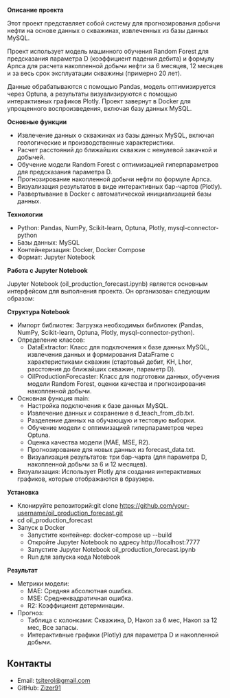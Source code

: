 **Описание проекта**

Этот проект представляет собой систему для прогнозирования добычи нефти на основе данных о скважинах, извлеченных из базы данных MySQL.

Проект использует модель машинного обучения Random Forest для предсказания параметра D (коэффициент падения дебита) и формулу Арпса для расчета накопленной добычи нефти за 6 месяцев, 12 месяцев и за весь срок эксплуатации скважины (примерно 20 лет).

Данные обрабатываются с помощью Pandas, модель оптимизируется через Optuna, а результаты визуализируются с помощью интерактивных графиков Plotly. Проект завернут в Docker для упрощенного воспроизведения, включая базу данных MySQL.


**Основные функции**

- Извлечение данных о скважинах из базы данных MySQL, включая геологические и производственные характеристики.
- Расчет расстояний до ближайших скважин с ненулевой закачкой и добычей.
- Обучение модели Random Forest с оптимизацией гиперпараметров для предсказания параметра D.
- Прогнозирование накопленной добычи нефти по формуле Арпса.
- Визуализация результатов в виде интерактивных бар-чартов (Plotly).
- Развертывание в Docker с автоматической инициализацией базы данных.

**Технологии**

- Python: Pandas, NumPy, Scikit-learn, Optuna, Plotly, mysql-connector-python
- Базы данных: MySQL
- Контейнеризация: Docker, Docker Compose
- Формат: Jupyter Notebook

**Работа с Jupyter Notebook**

Jupyter Notebook (oil_production_forecast.ipynb) является основным интерфейсом для выполнения проекта. Он организован следующим образом:

**Структура Notebook**

- Импорт библиотек: Загрузка необходимых библиотек (Pandas, NumPy, Scikit-learn, Optuna, Plotly, mysql-connector-python).
- Определение классов:
  - DataExtractor: Класс для подключения к базе данных MySQL, извлечения данных и формирования DataFrame с характеристиками скважин (стартовый дебит, KH, Lhor, расстояния до ближайших скважин, параметр D).
  - OilProductionForecaster: Класс для подготовки данных, обучения модели Random Forest, оценки качества и прогнозирования накопленной добычи.
- Основная функция main:
  - Настройка подключения к базе данных MySQL.
  - Извлечение данных и сохранение в d_teach_from_db.txt.
  - Разделение данных на обучающую и тестовую выборки.
  - Обучение модели с оптимизацией гиперпараметров через Optuna.
  - Оценка качества модели (MAE, MSE, R2).
  - Прогнозирование для новых данных из forecast_data.txt.
  - Визуализация результатов: три бар-чарта (для параметра D, накопленной добычи за 6 и 12 месяцев).
- Визуализация: Использует Plotly для создания интерактивных графиков, которые отображаются в браузере.

**Установка**

- Клонируйте репозиторий:git clone https://github.com/your-username/oil_production_forecast.git
- cd oil_production_forecast
- Запуск в Docker
  - Запустите контейнер: docker-compose up --build
  - Откройте Jupyter Notebook по адресу http://localhost:7777
  -  Запустите Jupyter Notebook oil_production_forecast.ipynb
  - Run для запуска кода Notebook

**Результат**
- Метрики модели:
  - MAE: Средняя абсолютная ошибка.
  - MSE: Среднеквадратичная ошибка.
  - R2: Коэффициент детерминации.
- Прогноз:
  - Таблица с колонками: Скважина, D, Накоп за 6 мес, Накоп за 12 мес, Все запасы.
  - Интерактивные графики (Plotly) для параметра D и накопленной добычи.

## Контакты
- Email: tsiterol@gmail.com
- GitHub: [Zizer91](https://github.com/Zizer91)
